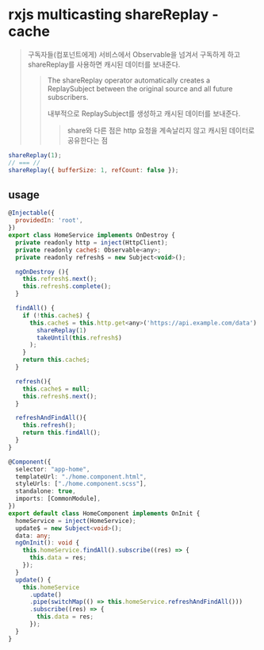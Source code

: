 # rxjs multicasting shareReplay - cache

> 구독자들(컴포넌트에게) 서비스에서 Observable을 넘겨서 구독하게 하고 shareReplay를 사용하면 캐시된 데이터를 보내준다.
>
> > The shareReplay operator automatically creates a ReplaySubject between the original source and all future subscribers.
> >
> > 내부적으로 ReplaySubject를 생성하고 캐시된 데이터를 보내준다.
> >
> > > share와 다른 점은 http 요청을 계속날리지 않고 캐시된 데이터로 공유한다는 점

```js
shareReplay(1);
// === //
shareReplay({ bufferSize: 1, refCount: false });
```

## usage

```js
@Injectable({
  providedIn: 'root',
})
export class HomeService implements OnDestroy {
  private readonly http = inject(HttpClient);
  private readonly cache$: Observable<any>;
  private readonly refresh$ = new Subject<void>();

  ngOnDestroy (){
    this.refresh$.next();
    this.refresh$.complete();
  }

  findAll() {
    if (!this.cache$) {
      this.cache$ = this.http.get<any>('https://api.example.com/data').pipe(
        shareReplay(1)
        takeUntil(this.refresh$)
      );
    }
    return this.cache$;
  }

  refresh(){
    this.cache$ = null;
    this.refresh$.next();
  }

  refreshAndFindAll(){
    this.refresh();
    return this.findAll();
  }
}
```

```ts
@Component({
  selector: "app-home",
  templateUrl: "./home.component.html",
  styleUrls: ["./home.component.scss"],
  standalone: true,
  imports: [CommonModule],
})
export default class HomeComponent implements OnInit {
  homeService = inject(HomeService);
  update$ = new Subject<void>();
  data: any;
  ngOnInit(): void {
    this.homeService.findAll().subscribe((res) => {
      this.data = res;
    });
  }
  update() {
    this.homeService
      .update()
      .pipe(switchMap(() => this.homeService.refreshAndFindAll()))
      .subscribe((res) => {
        this.data = res;
      });
  }
}
```
